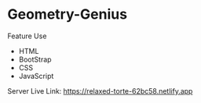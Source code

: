 # Geometry-Genius

Feature Use

<ul>
  <li>HTML</li>
  <li>BootStrap</li>
  <li>CSS</li>
  <li>JavaScript</li>
 </ul>
 
 Server Live Link:  https://relaxed-torte-62bc58.netlify.app
